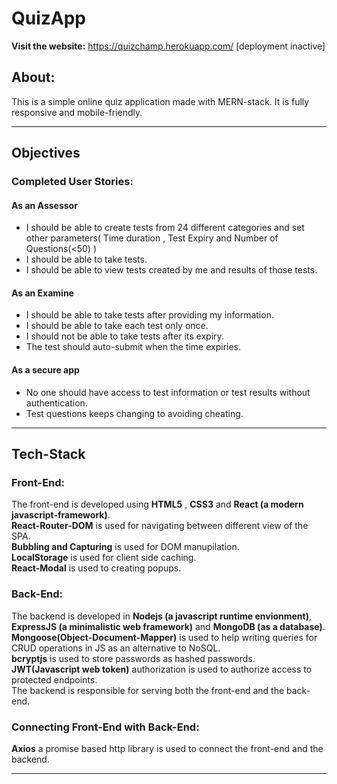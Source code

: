 # QuizApp
**Visit the website:** https://quizchamp.herokuapp.com/ [deployment inactive]

## About:
This is a simple online quiz application made with MERN-stack. It is fully responsive and mobile-friendly.

---
## Objectives
### Completed User Stories:

#### As an Assessor
+ I should be able to create tests from 24 different categories and set other parameters( Time duration , Test Expiry and Number of Questions(<50) )
+ I should be able to take tests.
+ I should be able to view tests created by me and results of those tests.

#### As an Examine
+ I should be able to take tests after providing my information.
+ I should be able to take each test only once.
+ I should not be able to take tests after its expiry.
+ The test should auto-submit when the time expiries.

#### As a secure app
+ No one should have access to test information or test results without authentication.
+ Test questions keeps changing to avoiding cheating.

---
## Tech-Stack

### Front-End:
The front-end is developed using **HTML5** , **CSS3** and **React (a modern javascript-framework)**.  
**React-Router-DOM** is used for navigating between different view of the SPA.  
**Bubbling and Capturing** is used for DOM manupilation.  
**LocalStorage** is used for client side caching.  
**React-Modal** is used to creating popups.  

### Back-End:
The backend is developed in **Nodejs (a javascript runtime envionment)**,  **ExpressJS (a minimalistic web framework)** and **MongoDB (as a database)**.  
**Mongoose(Object-Document-Mapper)** is used to help writing queries for CRUD operations in JS as an alternative to NoSQL.  
**bcryptjs** is used to store passwords as hashed passwords.  
**JWT(Javascript web token)** authorization is used to authorize access to protected endpoints.  
The backend is responsible for serving both the front-end and the back-end.  

### Connecting Front-End with Back-End:
**Axios** a promise based http library is used to connect the front-end and the backend.

---

